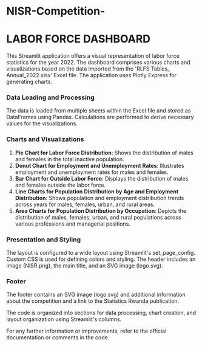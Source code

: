 # NISR-Competition-
# LABOR FORCE DASHBOARD

This Streamlit application offers a visual representation of labor force statistics for the year 2022. The dashboard comprises various charts and visualizations based on the data imported from the 'RLFS Tables_ Annual_2022.xlsx' Excel file. The application uses Plotly Express for generating charts.

### Data Loading and Processing
The data is loaded from multiple sheets within the Excel file and stored as DataFrames using Pandas. Calculations are performed to derive necessary values for the visualizations.

### Charts and Visualizations
1. **Pie Chart for Labor Force Distribution**: Shows the distribution of males and females in the total inactive population.
2. **Donut Chart for Employment and Unemployment Rates**: Illustrates employment and unemployment rates for males and females.
3. **Bar Chart for Outside Labor Force**: Displays the distribution of males and females outside the labor force.
4. **Line Charts for Population Distribution by Age and Employment Distribution**: Shows population and employment distribution trends across years for males, females, urban, and rural areas.
5. **Area Charts for Population Distribution by Occupation**: Depicts the distribution of males, females, urban, and rural populations across various professions and managerial positions.

### Presentation and Styling
The layout is configured to a wide layout using Streamlit's set_page_config. Custom CSS is used for defining colors and styling. The header includes an image (NISR.png), the main title, and an SVG image (logo.svg).

### Footer
The footer contains an SVG image (logo.svg) and additional information about the competition and a link to the Statistics Rwanda publication.

The code is organized into sections for data processing, chart creation, and layout organization using Streamlit's columns.

For any further information or improvements, refer to the official documentation or comments in the code.
